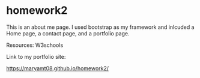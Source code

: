# homework2

This is an about me page. I used bootstrap as my framework and inlcuded a Home page, a contact page, and a portfolio page. 

Resources:
W3schools

Link to my portfolio site:

https://maryamt08.github.io/homework2/
